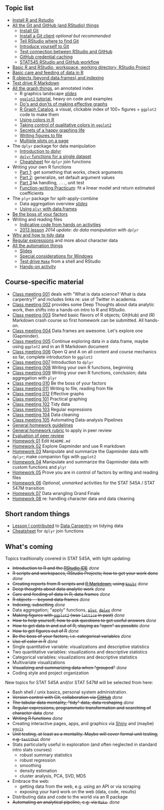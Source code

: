 ## Topic list

  * [Install R and Rstudio](block000_r-rstudio-install.html)
  * [All the Git and GitHub (and RStudio) things](git00_index.html)
    - [Install Git](git01_git-install.html)
    - [Install a Git client](git02_git-clients.html) *optional but recommended*
    - [Tell RStudio where to find Git](git03_rstudio-meet-git.html)
    - [Introduce yourself to Git](git04_introduce-self-to-git.html)
    - [Test connection between RStudio and GitHub](git05_first-use-git-rstudio.html)
    - [GitHub credential caching](git06_credential-caching.html)
    - [STAT545 RStudio and GitHub workflow](git07_git-usage.html)
  * [Basic R and RStudio, workspace, working directory, RStudio Project](block002_hello-r-workspace-wd-project.html)
  * [Basic care and feeding of data in R](block006_care-feeding-data.html)
  * [R objects (beyond data.frames) and indexing](block004_basic-r-objects.html)
  * [Test drive R Markdown](block007_first-use-rmarkdown.html)
  * [All the graph things](graph00_index.html), an annotated index
    - R graphics landscape *[slides](http://www.slideshare.net/jenniferbryan5811/cm005-intro-ggplot2)*
    - [`ggplot2` tutorial](https://github.com/jennybc/ggplot2-tutorial), heavy on code and examples
    - [Do's and don'ts of making effective graphs](block015_graph-dos-donts.html)
    - [R Graph Catalog](http://shinyapps.stat.ubc.ca/r-graph-catalog/), a visual, clickable index of 100+ figures + `ggplot2` code to make them
    - [Using colors in R](block018_colors.html)
    - [Taking control of qualitative colors in `ggplot2`](block019_enforce-color-scheme.html)
    - [Secrets of a happy graphing life](block016_secrets-happy-graphing.html)
    - [Writing figures to file](block017_write-figure-to-file.html)
    - [Multiple plots on a page](block020_multiple-plots-on-a-page.html)
  * The `dplyr` package for data manipulation
    - [Introduction to dplyr](block009_dplyr-intro.html)
    - [`dplyr` functions for a single dataset](block010_dplyr-end-single-table.html)
    - [Cheatsheet](bit001_dplyr-cheatsheet.html) for `dplyr` join functions
  * Writing your own R functions
    - [Part 1](block011_write-your-own-function-01.html): get something that works, check arguments
    - [Part 2](block011_write-your-own-function-02.html): generalize, set default argument values
    - [Part 3](block011_write-your-own-function-03.html):`NA` handling, `...`, unit test
    - [Function-writing Practicum](block012_function-regress-lifeexp-on-year.html): fit a linear model and return estimated coefficients
  * The `plyr` package for split-apply-combine
    - Data aggregation overview [*slides*](http://www.slideshare.net/jenniferbryan5811/cm009-data-aggregation) 
    - [Using `plyr` with data.frames](block013_plyr-ddply.html)
  * [Be the boss of your factors](block014_factors.html)
  * Writing and reading files
    - [Indicative code from hands on activities](https://github.com/STAT545-UBC/STAT545-UBC.github.io/blob/master/cm011_files-out-in-script.r)
    - [2013 lesson](http://www.stat.ubc.ca/~jenny/STAT545A/block05_getNumbersOut.html) *2014 update: do data manipulation with `dplyr`*
  * [Why and how to tidy data](bit002_tidying-lotr-data.html)
  * [Regular expressions](block022_regular-expression.html) and more about character data
  * [All the automation things](automation00_index.html)
    - [Slides](automation01_slides/slides.html)
    - [Special considerations for Windows](automation02_windows.html)
    - [Test drive `Make`](automation03_make-test-drive.html) from a shell and RStudio
    - [Hands-on activity](automation04_make-activity.html)
  
## Course-specific material

  * [Class meeting 001](cm001_course-intro-sw-install-account-signup.html) deals with "What is data science? What is data carpentry?" and includes links re: use of Twitter in academia.
  * [Class meeting 002](cm002_r-rstudio-intro.html) provides some Deep Thoughts about data analytic work, then shifts into a hands-on intro to R and RStudio.
  * [Class meeting 003](cm003_r-objects-git-toe-dip.html) Started basic flavors of R objects; Git(Hub) and (R) Markdown crash course so first homework can be submitted. All hands-on.
  * [Class meeting 004](cm004_care-feeding-data.html) Data.frames are awesome. Let's explore one (Gapminder).
  * [Class meeting 005](cm005_still-data-ggplot2-rmarkdown.html) Continue exploring data in a data.frame, maybe using `ggplot2` and in an R Markdown document
  * [Class meeting 006](cm006_q-and-a-more-ggplot2.html) Open Q and A on all content and course mechanics so far, complete introduction to `ggplot2`
  * [Class meeting 007](cm007_dplyr-intro.html) Introduction to `dplyr`
  * [Class meeting 008](cm008_write-function-day1.html) Writing your own R functions, beginning
  * [Class meeting 009](cm009_write-function-data-agg.html) Writing your own R functions, conclusion; data aggregation with `plyr`
  * [Class meeting 010](cm010_factors.html) Be the boss of your factors
  * [Class meeting 011](cm011_files-out-in.html) Writing to file, reading from file
  * [Class meeting 012](cm012_effective-graphs.html) Effective graphs
  * [Class meeting 101](cm101_practical-graph-tips.html) Practical graphing
  * [Class meeting 102](cm102_data-manipulation-finale.html) Tidy data
  * [Class meeting 103](cm103_regular-expressions.html) Regular expressions
  * [Class meeting 104](cm104_data-cleaning.html) Data cleaning
  * [Class meeting 105](cm105_pipelines.html) Automating Data-analysis Pipelines
  * [General homework guidelines](hw00_homework-guidelines.html)
  * [General homework rubric](peer-review01_marking-rubric.html) to apply in peer review
  * [Evaluation of peer review](peer-review02_peer-evaluation-guidelines.html)
  * [Homework 01](hw01_edit-README.html) Edit `README.md`
  * [Homework 02](hw02_explore-gapminder-use-rmarkdown.html) Explore Gapminder and use R markdown
  * [Homework 03](hw03_dplyr-and-more-ggplot2.html) Manipulate and summarize the Gapminder data with `dplyr`; make companion figs with `ggplot2`
  * [Homework 04](http://stat545-ubc.github.io/hw04_write-function-use-plyr.html) Manipulate and summarize the Gapminder data with custom functions and `plyr` 
  * [Homework 05](hw05_factor-boss-files-out-in.html) Prove you are in control of factors by writing and reading files
  * [Homework 06](hw06_repo-hygiene-figure-boss.html) *Optional, unmarked* activities for the STAT 545A / STAT 547M transition
  * [Homework 07](hw07_data-wrangling-grand-finale.html) Data wrangling Grand Finale
  * [Homework 08](hw08_data-cleaning.html) re: handling character data and data cleaning

## Short random things

  * [Lesson I contributed](bit002_tidying-lotr-data.html) to [Data Carpentry](http://software-carpentry.org/blog/2014/05/our-first-data-carpentry-workshop.html) on tidying data
  * [Cheatsheet](bit001_dplyr-cheatsheet.html) for `dplyr` join functions

## What's coming

Topics traditionally covered in STAT 545A, with light updating:

  * ~~Introduction to R and the [RStudio IDE](http://www.rstudio.com/products/rstudio/)~~ *done*
  * ~~R scripts and workspaces, RStudio Projects; how to get your work done~~ *done*
  * ~~Creating reports from R scripts and [R Markdown](http://rmarkdown.rstudio.com), using [`knitr`](http://yihui.name/knitr/)~~ *done*
  * ~~Deep thoughts about data analytic work~~ *done*
  * ~~Care and feeding of data in R; data frames~~ *done*
  * ~~R objects -- beyond data frames~~ *done*
  * ~~Indexing, subsetting~~ *done*
  * Data aggregation; "apply" functions, ~~[`plyr`](http://plyr.had.co.nz)~~, ~~[`dplyr`](https://github.com/hadley/dplyr)~~ *done*
  * ~~Making figures with `ggplot2` (was `lattice` in past)~~ *done*
  * ~~How to help yourself, how to ask questions to get useful answers~~ *done*
  * ~~How to get data in and out of R, staying as "open" as possible~~ *done*
  * ~~How to get figures out of R~~ *done*
  * ~~Be the boss of your factors, i.e. categorical variables~~ *done*
  * ~~Use of color in R~~ *done*
  * Single quantitative variable: visualizations and descriptive statistics
  * Two quantitative variables: visualizations and descriptive statistics
  * Categorical variables: visualizations and descriptive statistics
  * Multivariate visualizations
  * ~~Visualizing and summarizing data when "grouped"~~ *done*
  * Coding style and project organization
  
New topics for STAT 545A and/or STAT 547M will be selected from here:

  * Bash shell / unix basics, personal system administration.
  * ~~Version control with Git, collaboration via [GitHub](https://github.com)~~ *done*
  * ~~The tabular data mentality, "tidy" data, data reshaping~~ *done*
  * ~~Regular expressions, programmatic transformation and searching of character data~~ *done*
  * ~~Writing R functions~~ *done*
  * Creating interactive pages, apps, and graphics via [Shiny](http://shiny.rstudio.com) and (maybe) [`ggvis`](http://ggvis.rstudio.com)
  * ~~Unit testing, at least as a mentality. Maybe will cover formal unit testing, e.g. `testthat`~~ *done*
  * Stats particularly useful in exploration (and often neglected in standard intro stats courses)
    - robust summary statistics
    - robust regression
    - smoothing
    - density estimation
    - cluster analysis, PCA, SVD, MDS
  * Embrace the web:
    - getting data from the web, e.g. using an API or via scraping
    - exposing your hard work on the web (data, code, results)
  * Distributing data and code to the world via an R package
  * ~~Automating an analytical pipeline, e.g. via `Make`.~~ *done*
  